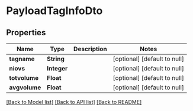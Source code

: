# PayloadTagInfoDto
## Properties

| Name | Type | Description | Notes |
|------------ | ------------- | ------------- | -------------|
| **tagname** | **String** |  | [optional] [default to null] |
| **niovs** | **Integer** |  | [optional] [default to null] |
| **totvolume** | **Float** |  | [optional] [default to null] |
| **avgvolume** | **Float** |  | [optional] [default to null] |

[[Back to Model list]](../README.md#documentation-for-models) [[Back to API list]](../README.md#documentation-for-api-endpoints) [[Back to README]](../README.md)

